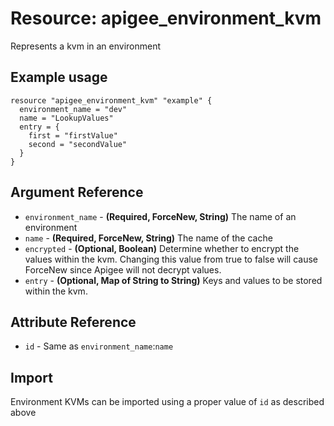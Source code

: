 # Resource: apigee_environment_kvm
Represents a kvm in an environment
## Example usage
```hcl
resource "apigee_environment_kvm" "example" {
  environment_name = "dev"
  name = "LookupValues"
  entry = {
    first = "firstValue"
    second = "secondValue"
  }
}
```
## Argument Reference
* `environment_name` - **(Required, ForceNew, String)** The name of an environment
* `name` - **(Required, ForceNew, String)** The name of the cache
* `encrypted` - **(Optional, Boolean)** Determine whether to encrypt the values within the kvm.  Changing this value from true to false will cause ForceNew since Apigee will not decrypt values. 
* `entry` - **(Optional, Map of String to String)** Keys and values to be stored within the kvm.
## Attribute Reference
* `id` - Same as `environment_name`:`name`
## Import
Environment KVMs can be imported using a proper value of `id` as described above
